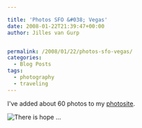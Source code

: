 ```yaml
---

title: 'Photos SFO &#038; Vegas'
date: 2008-01-22T21:39:47+00:00
author: Jilles van Gurp


permalink: /2008/01/22/photos-sfo-vegas/
categories:
  - Blog Posts
tags:
  - photography
  - traveling
---
```

I've added about 60 photos to my [photosite](https://www.jillesvangurp.com/Album/2008/San%20Francisco%20and%20Las%20Vegas/index.html).

![There is hope ...](https://www.jillesvangurp.com/Album/2008/San%20Francisco%20and%20Las%20Vegas/slides/IMG_2826.jpg)